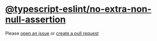 [@typescript-eslint/no-extra-non-null-assertion](https://typescript-eslint.io/rules/no-extra-non-null-assertion)
================================================================================================================
Please [open an issue](https://github.com/rasenplanscher/eslint-config-rasenplanscher/issues/new)
or [create a pull request](https://github.com/rasenplanscher/eslint-config-rasenplanscher/edit/main/src/rules-configurations/@typescript-eslint/no-extra-non-null-assertion.md)